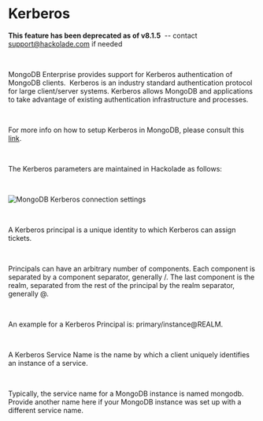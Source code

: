 # Kerberos

**This feature has been deprecated as of v8.1.5**&nbsp; -- contact support@hackolade.com if needed

&nbsp;

MongoDB Enterprise provides support for Kerberos authentication of MongoDB clients.&nbsp; Kerberos is an industry standard authentication protocol for large client/server systems. Kerberos allows MongoDB and applications to take advantage of existing authentication infrastructure and processes.

&nbsp;

For more info on how to setup Kerberos in MongoDB, please consult this [link](<http://docs.mongodb.com/manual/core/kerberos> "target=\"\_blank\"").

&nbsp;

The Kerberos parameters are maintained in Hackolade as follows:

&nbsp;

![MongoDB Kerberos connection settings](<lib/Kerberos connection settings.png>)

&nbsp;

A Kerberos principal is a unique identity to which Kerberos can assign tickets.

&nbsp;

Principals can have an arbitrary number of components. Each component is separated by a component separator, generally /. The last component is the realm, separated from the rest of the principal by the realm separator, generally @.

&nbsp;

An example for a Kerberos Principal is: primary/instance@REALM.

&nbsp;

A Kerberos Service Name is the name by which a client uniquely identifies an instance of a service.

&nbsp;

Typically, the service name for a MongoDB instance is named mongodb. Provide another name here if your MongoDB instance was set up with a different service name.

